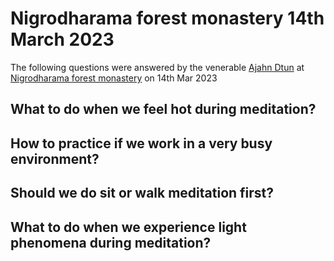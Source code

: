 <AjahnDtun />

# Nigrodharama forest monastery 14th March 2023

The following questions were answered by the venerable [Ajahn Dtun](../ajahn-dtun.md) at [Nigrodharama forest monastery](../nigrodharama.md) on 14th Mar 2023

## What to do when we feel hot during meditation?

<Youtube src="https://youtu.be/KMEWctDFAV4" />

## How to practice if we work in a very busy environment?

<Youtube src="https://youtu.be/IDEF0aUaOtY" />

## Should we do sit or walk meditation first?

<Youtube src="https://youtu.be/l2RO91z-LM0" />

## What to do when we experience light phenomena during meditation?

<Youtube src="https://youtu.be/v_7My9YgEug" />
